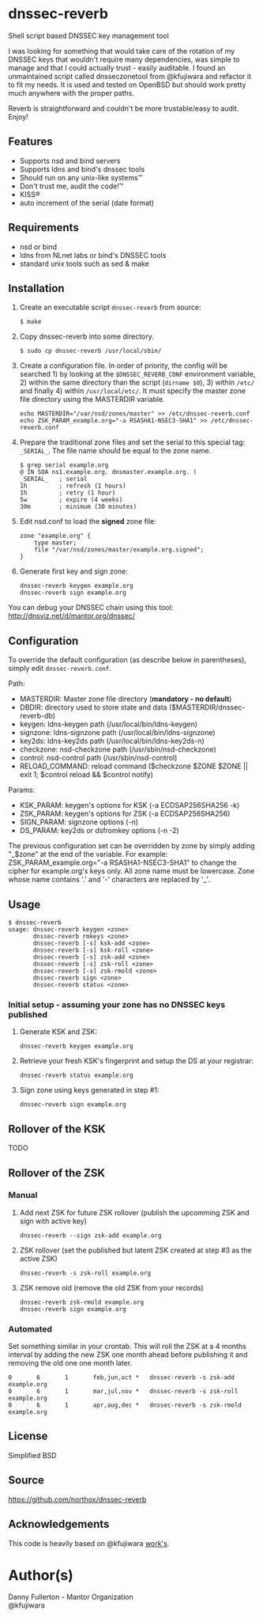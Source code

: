 # dnssec-reverb
Shell script based DNSSEC key management tool

I was looking for something that would take care of the rotation of my DNSSEC keys that wouldn't require many dependencies, was simple to manage and that I could actually trust - easily auditable. I found an unmaintained script called dnsseczonetool from @kfujiwara and refactor it to fit my needs. It is used and tested on OpenBSD but should work pretty much anywhere with the proper paths.

Reverb is straightforward and couldn't be more trustable/easy to audit. Enjoy!

## Features
* Supports nsd and bind servers
* Supports ldns and bind's dnssec tools
* Should run on any unix-like systems&trade;
* Don't trust me, audit the code!&trade;
* KISS&reg;
* auto increment of the serial (date format)

## Requirements
* nsd or bind
* ldns from NLnet labs or bind's DNSSEC tools
* standard unix tools such as sed & make

## Installation
1. Create an executable script `dnssec-reverb` from source:

    `$ make`

2. Copy dnssec-reverb into some directory.

    `$ sudo cp dnssec-reverb /usr/local/sbin/`

3. Create a configuration file. In order of priority, the config will be searched 1) by looking at the `$DNSSEC_REVERB_CONF` environment variable, 2) within the same directory than the script (`dirname $0`), 3) within `/etc/` and finally 4) within `/usr/local/etc/`. It must specify the master zone file directory using the MASTERDIR variable.

    ```
    echo MASTERDIR="/var/nsd/zones/master" >> /etc/dnssec-reverb.conf
    echo ZSK_PARAM_example.org="-a RSASHA1-NSEC3-SHA1" >> /etc/dnssec-reverb.conf
    ```

4. Prepare the traditional zone files and set the serial to this special tag: `_SERIAL_`. The file name should be equal to the zone name.

    ```
    $ grep serial example.org
    @ IN SOA ns1.example.org. dnsmaster.example.org. (
    _SERIAL_   ; serial
    1h         ; refresh (1 hours)
    1h         ; retry (1 hour)
    5w         ; expire (4 weeks)
    30m        ; minimum (30 minutes)

    ```
    
5. Edit nsd.conf to load the **signed** zone file:

    ```
    zone "example.org" {
        type master;
        file "/var/nsd/zones/master/example.org.signed";
    }
    ```

6. Generate first key and sign zone:

    ```
    dnssec-reverb keygen example.org
    dnssec-reverb sign example.org
    ```
    
You can debug your DNSSEC chain using this tool: http://dnsviz.net/d/mantor.org/dnssec/

## Configuration
To override the default configuration (as describe below in parentheses), simply edit `dnssec-reverb.conf`.

Path:
* MASTERDIR: Master zone file directory (**mandatory - no default**)
* DBDIR: directory used to store state and data ($MASTERDIR/dnssec-reverb-db)
* keygen: ldns-keygen path (/usr/local/bin/ldns-keygen)
* signzone: ldns-signzone path (/usr/local/bin/ldns-signzone)
* key2ds: ldns-key2ds path (/usr/local/bin/ldns-key2ds-n)
* checkzone: nsd-checkzone path (/usr/sbin/nsd-checkzone)
* control: nsd-control path (/usr/sbin/nsd-control)
* RELOAD_COMMAND: reload command ($checkzone \$ZONE \$ZONE || exit 1; $control reload && $control notify)

Params:
* KSK_PARAM: keygen's options for KSK (-a ECDSAP256SHA256 -k)
* ZSK_PARAM: keygen's options for ZSK (-a ECDSAP256SHA256)
* SIGN_PARAM: signzone options (-n)
* DS_PARAM: key2ds or dsfromkey options (-n -2)

The previous configuration set can be overridden by zone by simply adding "\_$zone" at the end of the variable. For example: ZSK_PARAM_example.org="-a RSASHA1-NSEC3-SHA1" to change the cipher for example.org's keys only. All zone name must be lowercase. Zone whose name contains '.' and '-' characters are replaced by '_'.

## Usage
```
$ dnssec-reverb
usage: dnssec-reverb keygen <zone>
       dnssec-reverb rmkeys <zone>
       dnssec-reverb [-s] ksk-add <zone>
       dnssec-reverb [-s] ksk-roll <zone>
       dnssec-reverb [-s] zsk-add <zone>
       dnssec-reverb [-s] zsk-roll <zone>
       dnssec-reverb [-s] zsk-rmold <zone>
       dnssec-reverb sign <zone>
       dnssec-reverb status <zone>
```

### Initial setup - assuming your zone has no DNSSEC keys published
1. Generate KSK and ZSK:

    `dnssec-reverb keygen example.org`

2. Retrieve your fresh KSK's fingerprint and setup the DS at your registrar:

    `dnssec-reverb status example.org`  

3. Sign zone using keys generated in step #1:

    `dnssec-reverb sign example.org`

## Rollover of the KSK
TODO

## Rollover of the ZSK

### Manual
1. Add next ZSK for future ZSK rollover (publish the upcomming ZSK and sign with active key) 

    `dnssec-reverb --sign zsk-add example.org`

2. ZSK rollover (set the published but latent ZSK created at step #3 as the active ZSK) 

    `dnssec-reverb -s zsk-roll example.org`

3. ZSK remove old (remove the old ZSK from your records)

    `dnssec-reverb zsk-rmold example.org`  
    `dnssec-reverb sign example.org`

### Automated
Set something similar in your crontab. This will roll the ZSK at a 4 months interval by adding the new ZSK one month ahead before publishing it and removing the old one one month later.
```
0       6       1       feb,jun,oct *   dnssec-reverb -s zsk-add example.org
0       6       1       mar,jul,nov *   dnssec-reverb -s zsk-roll example.org
0       6       1       apr,aug,dec *   dnssec-reverb -s zsk-rmold example.org
```

## License
Simplified BSD

## Source
https://github.com/northox/dnssec-reverb

## Acknowledgements
This code is heavily based on @kfujiwara [work's](https://github.com/kfujiwara/dnsseczonetool).

# Author(s)
Danny Fullerton - Mantor Organization  
@kfujiwara
